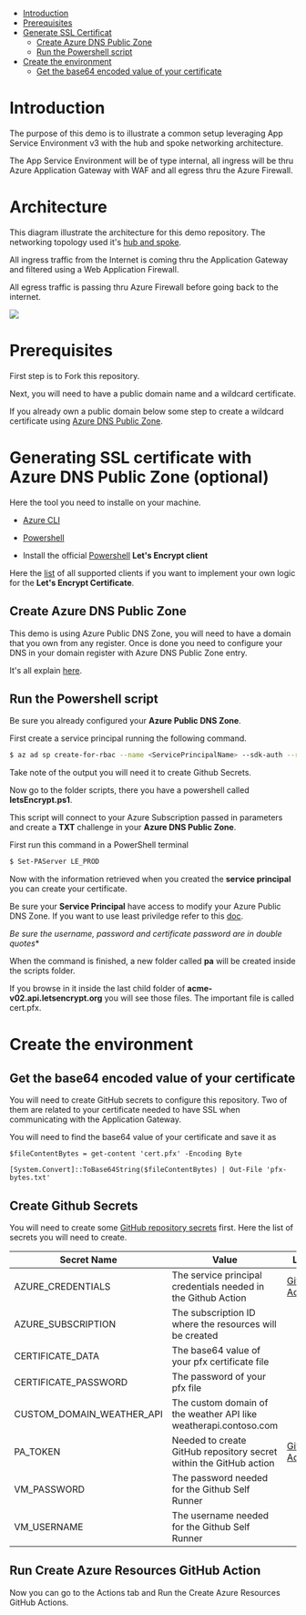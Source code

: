 - [Introduction](#introduction)
- [Prerequisites](#prerequisites)
- [Generate SSL Certificat](#generating-ssl-certificate-with-azure-dns-public-zone-(optional))
  - [Create Azure DNS Public Zone](#create-azure-dns-public-zone)
  - [Run the Powershell script](#run-the-powershell-script)
- [Create the environment](#create-the-environment)
  - [Get the base64 encoded value of your certificate](#get-the-base64-encoded-value-of-your-certificate)

# Introduction

The purpose of this demo is to illustrate a common setup leveraging App Service Environment v3 with the hub and spoke networking architecture.

The App Service Environment will be of type internal, all ingress will be thru Azure Application Gateway with WAF and all egress thru the Azure Firewall.

# Architecture

This diagram illustrate the architecture for this demo repository.  The networking topology used it's [hub and spoke](https://docs.microsoft.com/en-us/azure/architecture/reference-architectures/hybrid-networking/hub-spoke?tabs=cli).

All ingress traffic from the Internet is coming thru the Application Gateway and filtered using a Web Application Firewall.

All egress traffic is passing thru Azure Firewall before going back to the internet.

<img src=https://raw.githubusercontent.com/hugogirard/asev3enterpriseDemo/main/diagram/architecture.svg />

# Prerequisites

First step is to Fork this repository.

Next, you will need to have a public domain name and a wildcard certificate. 

If you already own a public domain below some step to create a wildcard certificate using [Azure DNS Public Zone](https://docs.microsoft.com/en-us/azure/dns/dns-getstarted-portal).

# Generating SSL certificate with Azure DNS Public Zone (optional)

Here the tool you need to installe on your machine.

- [Azure CLI](https://docs.microsoft.com/en-us/cli/azure/install-azure-cli)

- [Powershell](https://docs.microsoft.com/en-us/powershell/scripting/install/installing-powershell?view=powershell-7.1)

- Install the official [Powershell](https://github.com/rmbolger/Posh-ACME) **Let's Encrypt client**

Here the [list](https://letsencrypt.org/docs/client-options/) of all supported clients if you want to implement your own logic for the **Let's Encrypt Certificate**.

## Create Azure DNS Public Zone

This demo is using Azure Public DNS Zone, you will need to have a domain that you own from any register.  Once is done you need to configure your DNS in your domain register with Azure DNS Public Zone entry.

It's all explain [here](https://docs.microsoft.com/en-us/azure/dns/dns-getstarted-portal).


## Run the Powershell script

Be sure you already configured your **Azure Public DNS Zone**.

First create a service principal running the following command.

```Bash
$ az ad sp create-for-rbac --name <ServicePrincipalName> --sdk-auth --role contributor
```

Take note of the output you will need it to create Github Secrets.

Now go to the folder scripts, there you have a powershell called **letsEncrypt.ps1**.

This script will connect to your Azure Subscription passed in parameters and create a **TXT** challenge in your **Azure DNS Public Zone**.  

First run this command in a PowerShell terminal

```bash
$ Set-PAServer LE_PROD
```

Now with the information retrieved when you created the **service principal** you can create your certificate.

Be sure your **Service Principal** have access to modify your Azure Public DNS Zone.  If you want to use least priviledge refer to this [doc](https://github.com/rmbolger/Posh-ACME/blob/main/Posh-ACME/Plugins/Azure-Readme.md#create-a-custom-role).

*Be sure the username, password and certificate password are in double quotes**

When the command is finished, a new folder called **pa** will be created inside the scripts folder.

If you browse in it inside the last child folder of **acme-v02.api.letsencrypt.org** you will see those files. The important file is called cert.pfx.

# Create the environment

## Get the base64 encoded value of your certificate

You will need to create GitHub secrets to configure this repository.  Two of them are related to your certificate needed to have SSL when communicating with the Application Gateway.

You will need to find the base64 value of your certificate and save it as

```
$fileContentBytes = get-content 'cert.pfx' -Encoding Byte
```

```
[System.Convert]::ToBase64String($fileContentBytes) | Out-File 'pfx-bytes.txt'
```

## Create Github Secrets

You will need to create some [GitHub repository secrets](https://docs.github.com/en/codespaces/managing-codespaces-for-your-organization/managing-encrypted-secrets-for-your-repository-and-organization-for-codespaces#adding-secrets-for-a-repository) first.  Here the list of secrets you will need to create.

| Secret Name | Value | Link
|-------------|-------|------|
| AZURE_CREDENTIALS | The service principal credentials needed in the Github Action | [GitHub Action](https://github.com/marketplace/actions/azure-login)
| AZURE_SUBSCRIPTION | The subscription ID where the resources will be created |
| CERTIFICATE_DATA | The base64 value of your pfx certificate file |
| CERTIFICATE_PASSWORD | The password of your pfx file |
| CUSTOM_DOMAIN_WEATHER_API | The custom domain of the weather API like weatherapi.contoso.com |
| PA_TOKEN | Needed to create GitHub repository secret within the GitHub action |  [Github Action](https://github.com/gliech/create-github-secret-action)
| VM_PASSWORD | The password needed for the Github Self Runner |
| VM_USERNAME | The username needed for the Github Self Runner |

## Run Create Azure Resources GitHub Action

Now you can go to the Actions tab and Run the Create Azure Resources GitHub Actions.

<!-- # asev3enterpriseDemo
Github with ASEv3 implemented Enterprise edition

# Associate Route Table
Associate route table to subnet

# Create DNAT rule 

| Source | Port | Protocol | Destination | Translated Address | Translated Port | Action |
|--------|------|----------|-------------|--------------------|-----------------|--------|
*|443|TCP| Public Firewall IP | Public External ASE IP | 443 | Dnat

# Add in your DNS those entries

If you modify you Windows Host go to

c:\windows\system32\drivers\etc\hosts

You will need to add something like this, the public IP represent your firewall IP

#20.121.185.68 helloworldhg2.asehgtest.p.azurewebsites.net
#20.121.185.68 helloworldhg2.scm.asehgtest.p.azurewebsites.net
#20.121.185.68 asehgtest.scm.p.azurewebsites.net -->